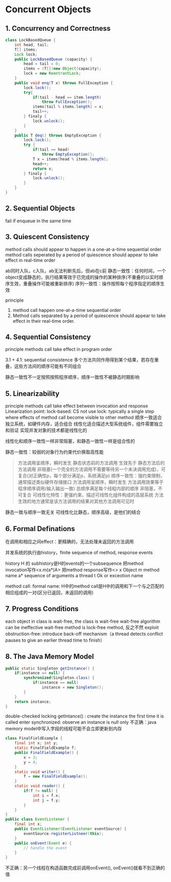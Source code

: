 # Concurrent Objects
## 1. Concurrency and Correctness
```java
class LockBasedQueue {
    int head, tail;
    T[] items;
    Lock lock;
    public LockBasedQueue (capacity) {
        head = tail = 0;
        items = (T[])new Object(capacity);
        lock = new ReentrantLock;
    }
    public void enq(T x) throws FullException {
        lock.lock();
        try{
            if(tail - head == item.length)
                throw FullException();
            items[tail % items.length] = x;
            tail++;
        } finaly {
            lock.unlock();
        }
    }
    public T deq() throws EmptyException {
        lock.lock();
        try {
            if(tail == head)
                throw EmptyException();
            T x = items[head % items.length];
            head++;
            return x;
        } finaly {
            lock.unlock();
        }
    }
}
```

## 2. Sequential Objects
fail if enqueue in the same time

## 3. Quiescent Consistency
method calls should appear to happen in a one-at-a-time sequential order  
method calls seperated by a period of quiescence should appear to take effect in real-time order

ab同时入队，c入队，ab无法判断先后，但ab在c前
静态一致性：任何时间，一个object变成静态的，执行结果等效于已完成的操作的某种排序(不重叠的以实时顺序生效，重叠操作可能被重新排序)
序列一致性：操作按照每个程序指定的顺序生效

principle
1. method call happen one-at-a-time sequential order
2. Method calls separated by a period of quiescence should appear to take effect in their real-time order.

## 4. Sequential Consistency
principle
methods call take effect in program order

3.1 + 4.1: sequential consistence
多个方法共同作用得到某个结果，若存在重叠，这些方法间的顺序可能有不同组合

静态一致性不一定按照按照程序顺序，顺序一致性不被静态时期影响

## 5. Linearizability
principle
methods call take effect between invocation and response
Linearization point:
lock-based: CS 
not use lock: typically a single step where effects of method call become visible to other method
顺序一致适合独立系统，如硬件内存，适合组合
线性化适合描述大型系统组件，组件需要独立和验证
实现并发对象的技术都是线性化的

线性化和顺序一致性一样非常阻塞，和静态一致性一样是组合性的

静态一致性：较弱的对象行为约束代价换取高性能
>方法调用呈顺序，瞬时发生
>静态状态前的方法调用 生效先于 静态方法后的方法调用
>非阻塞(一个完全的方法调用不需要等待另一个未决调用完成)，可复合(对正确性p，每个部分满足p，系统满足p)
顺序一致性：强约束限制，通常描述类似硬件存储接口
>方法调用呈顺序，瞬时发生
>方法调用效果等于程序顺序调用(输入输出一致)
>总顺序满足每个线程内部的顺序
>非阻塞，不可复合
可线性化特性：更强约束，描述可线性化组件构成的高层系统
>方法生效的地方通常是该方法调用的结果对其他方法调用可见时

静态一致与顺序一致无关
可线性化比静态，顺序高级，是他们的结合

## 6. Formal Definations
在调用和相应之间effect：更精确的，无法处理未返回的方法调用

并发系统的执行由history，finite sequence of method, response events

history H 的 subhistory是H的events的一个subsequence
把method invocation写作<x.m(a*)A>
把method response写作<>
x Object
m method name
a* sequence of arguments
a thread
t Ok or exceotion name

method call: formal name: H中的method call是H中的调用和下一个与之匹配的相应组成的一对(区分已返回，未返回的调用)

## 7. Progress Conditions
each object in class is wait-free, the class is wait-free
wait-free algorithm can be ineffective
wait-free method is lock-free method, 反之不然
exploit obstruction-free: introduce back-off mechanism（a thread detects conflict pauses to give an earlier thread time to finish）

## 8. The Java Memory Model
```Java
public static Singleton getInstance() {
    if(instance == null) {
        synchronized(Singleton.class) {
            if(instance == null)
                instance = new Singleton();
        }
    }
    return instance;
}
```
double-checked locking
getIntance() : create the instance the first time it is called
enter synchronized: observe an instance is null only
不正确：java memory model中写入字段的线程可能不会立即更新到内存
```Java
class FinalFieldExample {
    final int x; int y;
    static FinalFieldExample f;
    public FinalFieldExample() {
        x = 3;
        y = 4;
    }
    static void writer() {
        f = new FinalFieldExample();
    }
    static void reader() {
        if(f != null) {
            int i = f.x;
            int j = f.y;
        }
    }
}
public class EventListener {
    final int x;
    public EventListener(EventListener eventSource) {
        eventSource.registerListneer(this);
    }
    public onEvent(Event e) {
        // handle the event
    }
}
```
不正确：另一个线程在构造函数完成前调用onEvent(), onEvent()就看不到正确的值